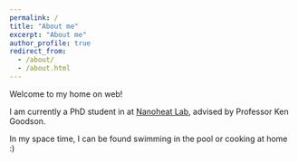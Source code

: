 ```yaml
---
permalink: /
title: "About me"
excerpt: "About me"
author_profile: true
redirect_from: 
  - /about/
  - /about.html
---
```


Welcome to my home on web!

I am currently a PhD student in at [Nanoheat Lab](hhttps://nanoheat.stanford.edu), advised by Professor Ken Goodson.

In my space time, I can be found swimming in the pool or cooking at home :)


